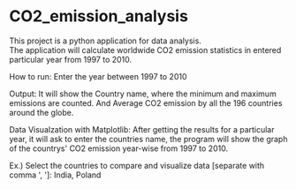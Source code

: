 # CO2_emission_analysis

This project is a python application for data analysis.  
The application will calculate worldwide CO2 emission statistics in entered particular year from 1997 to 2010.  

How to run: 
Enter the year between 1997 to 2010  

Output: 
It will show the Country name, where the minimum and maximum emissions are counted. And Average CO2 emission by all the 196 countries around the globe.

Data Visualzation with Matplotlib:
After getting the results for a particular year, it will ask to enter the countries name, the program will show the graph of the countrys' CO2 emission year-wise from 1997 to 2010.

Ex.) Select the countries to compare and visualize data [separate with comma ', ']: India, Poland